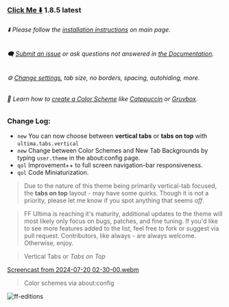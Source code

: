 ### [Click Me ⬇️](https://github.com/soulhotel/FF-ULTIMA/releases/download/1.8.5/ffultima1.8.2.zip) 1.8.5 latest

###### ⬇️ Please follow the [installation instructions](https://github.com/soulhotel/FF-ULTIMA#installation) on main page.

###### 🗨️ [Submit an issue](https://github.com/soulhotel/FF-ULTIMA/issues/new/choose) or ask questions not answered in [the Documentation](https://github.com/soulhotel/FF-ULTIMA/tree/main/doc).

###### ⚙️ [Change settings](https://github.com/soulhotel/FF-ULTIMA/blob/main/doc/Modification.md), tab size, no borders, spacing, autohiding, more.

###### 🎨 Learn how to [create a Color Scheme](https://github.com/soulhotel/FF-ULTIMA/blob/next-release/doc/new-color-scheme.md) like [Catppuccin](https://github.com/soulhotel/FF-ULTIMA/blob/next-release/theme/color-schemes/catppuccin-mocha/readme.md) or [Gruvbox](https://github.com/soulhotel/FF-ULTIMA/blob/next-release/theme/color-schemes/gruvbox-light/readme.md).

### Change Log:
- `new` You can now choose between **vertical tabs** or **tabs on top** with `ultima.tabs.vertical`
- `new` Change between Color Schemes and New Tab Backgrounds by typing `user.theme` in the about:config page.
- `qol` Improvement++ to full screen navigation-bar responsiveness.
- `qol` Code Miniaturization.

> Due to the nature of this theme being primarily vertical-tab focused, the **tabs on top** layout - may have some quirks. Though it is not a priority, please let me know if you spot anything that seems *off*.

> FF Ultima is reaching it's maturity, additional updates to the theme will most likely only focus on bugs, patches, and fine tuning. If you'd like to see more features added to the list, feel free to fork or suggest via pull request. Contributors, like always - are always welcome. Otherwise, enjoy.

> Vertical Tabs or *Tabs on Top*

[Screencast from 2024-07-20 02-30-00.webm](https://github.com/user-attachments/assets/0d551dda-60bc-435a-9dae-a048e196a410)

> Color schemes via about:config

![ff-editions](https://github.com/user-attachments/assets/b7ca4a8c-1a8d-4f38-adae-be7a99b69e29)


